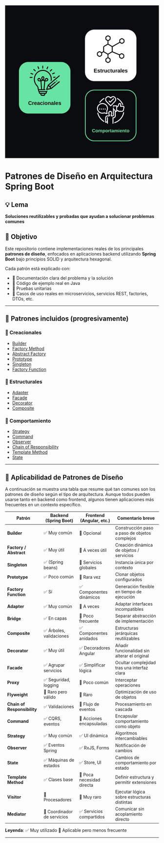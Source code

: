 ![Categorías de Patrones](./docs/categorias-patrones.png)

# Patrones de Diseño en Arquitectura Spring Boot

## 💡 Lema
**Soluciones reutilizables y probadas que ayudan a solucionar problemas comunes**

## 🎯 Objetivo
Este repositorio contiene implementaciones reales de los principales **patrones de diseño**, enfocados en aplicaciones backend utilizando **Spring Boot** bajo principios SOLID y arquitectura hexagonal.

Cada patrón está explicado con:
- 📘 Documentación clara del problema y la solución
- 🧱 Código de ejemplo real en Java
- 🧪 Pruebas unitarias
- 🔁 Casos de uso reales en microservicios, servicios REST, factories, DTOs, etc.

---

## 🧩 Patrones incluidos (progresivamente)

### 🔨 Creacionales
- [Builder](./src/creational/builder/README.md)
- [Factory Method](./src/creational/factory-method/README.md)
- [Abstract Factory](./src/creational/abstract-factory/README.md)
- [Prototype](./src/creational/prototype/README.md)
- [Singleton](./src/creational/singleton/README.md)
- [Factory Function](./src/creational/factory-function/README.md)

### 🧱 Estructurales
- [Adapter](./src/structural/adapter/README.md)
- [Facade](./src/structural/facade/README.md)
- [Decorator](./src/structural/decorator/README.md)
- [Composite](./src/structural/composite/README.md)

### 🔁 Comportamiento
- [Strategy](./src/comportamiento/strategy/README.md)
- [Command](./src/comportamiento/command/README.md)
- [Observer](./src/comportamiento/observer/README.md)
- [Chain of Responsibility](./src/comportamiento/chain-of-responsibility/README.md)
- [Template Method](./src/comportamiento/template-method/README.md)
- [State](./src/comportamiento/state/README.md)

---

## 🧭 Aplicabilidad de Patrones de Diseño

A continuación se muestra una tabla que resume qué tan comunes son los patrones de diseño según el tipo de arquitectura. Aunque todos pueden usarse tanto en backend como frontend, algunos tienen aplicaciones más frecuentes en un contexto específico.

| Patrón                      | Backend (Spring Boot)       | Frontend (Angular, etc.)  | Comentario breve                              |
| --------------------------- | --------------------------- | ------------------------- | --------------------------------------------- |
| **Builder**                 | ✅ Muy común                 | 🔸 Opcional               | Construcción paso a paso de objetos complejos |
| **Factory / Abstract**      | ✅ Muy útil                  | 🔸 A veces útil           | Creación dinámica de objetos / servicios      |
| **Singleton**               | ✅ (Spring beans)            | 🔸 Servicios globales     | Instancia única por contexto                  |
| **Prototype**               | ✅ Poco común                | 🔸 Rara vez               | Clonar objetos configurados                   |
| **Factory Function**        | ✅ Sí                        | ✅ Componentes dinámicos   | Generación flexible en tiempo de ejecución    |
| **Adapter**                 | ✅ Muy común                 | 🔸 A veces                | Adaptar interfaces incompatibles              |
| **Bridge**                  | ✅ En capas                  | 🔸 Poco frecuente         | Separar abstracción de implementación         |
| **Composite**               | ✅ Árboles, validaciones     | ✅ Componentes anidados    | Estructuras jerárquicas reutilizables         |
| **Decorator**               | ✅ Muy útil                  | ✅ Decoradores Angular     | Añadir funcionalidad sin alterar el original  |
| **Facade**                  | ✅ Agrupar servicios         | ✅ Simplificar lógica      | Ocultar complejidad tras una interfaz clara   |
| **Proxy**                   | ✅ Seguridad, logging        | 🔸 Poco común             | Interceptar operaciones                       |
| **Flyweight**               | 🔸 Raro pero válido         | 🔸 Raro                   | Optimización de uso de objetos                |
| **Chain of Responsibility** | ✅ Validaciones              | 🔸 Flujo de eventos       | Procesamiento en cascada                      |
| **Command**                 | ✅ CQRS, eventos             | 🔸 Acciones encapsuladas  | Encapsular comportamiento como objeto         |
| **Strategy**                | ✅ Muy común                 | ✅ UI dinámica             | Algoritmos intercambiables                    |
| **Observer**                | ✅ Eventos Spring            | ✅ RxJS, Forms             | Notificación de cambios                       |
| **State**                   | ✅ Máquinas de estados       | ✅ Store, UI               | Cambios de comportamiento por estado          |
| **Template Method**         | ✅ Clases base               | 🔸 Poca necesidad directa | Definir estructura y permitir extensiones     |
| **Visitor**                 | 🔸 Procesadores             | 🔸 Muy raro               | Ejecutar lógica sobre estructuras distintas   |
| **Mediator**                | 🔸 Coordinador de servicios | ✅ Servicios compartidos   | Comunicar sin acoplamiento directo            |

**Leyenda**:
✅ Muy utilizado
🔸 Aplicable pero menos frecuente

---